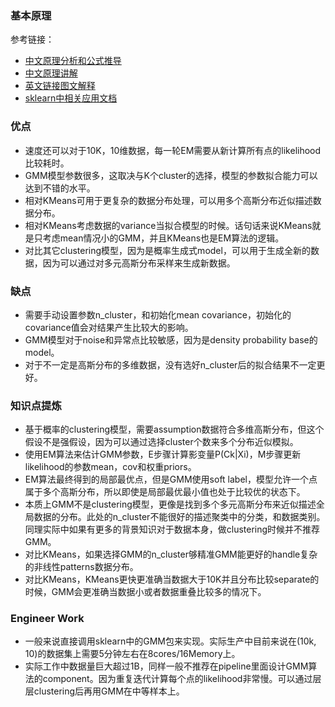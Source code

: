 
### 基本原理
参考链接：
- [中文原理分析和公式推导](https://blog.csdn.net/omade/article/details/27194451)
- [中文原理讲解](https://blog.csdn.net/lin_limin/article/details/81048411)
- [英文链接图文解释](https://towardsdatascience.com/gaussian-mixture-model-clearly-explained-115010f7d4cf)
- [sklearn中相关应用文档](https://scikit-learn.org/stable/modules/generated/sklearn.mixture.GaussianMixture.html)
### 优点
- 速度还可以对于10K，10维数据，每一轮EM需要从新计算所有点的likelihood比较耗时。
- GMM模型参数很多，这取决与K个cluster的选择，模型的参数拟合能力可以达到不错的水平。
- 相对KMeans可用于更复杂的数据分布处理，可以用多个高斯分布近似描述数据分布。
- 相对KMeans考虑数据的variance当拟合模型的时候。话句话来说KMeans就是只考虑mean情况小的GMM，并且KMeans也是EM算法的逻辑。
- 对比其它clustering模型，因为是概率生成式model，可以用于生成全新的数据，因为可以通过对多元高斯分布采样来生成新数据。
### 缺点
- 需要手动设置参数n_cluster，和初始化mean covariance，初始化的covariance值会对结果产生比较大的影响。
- GMM模型对于noise和异常点比较敏感，因为是density probability base的model。
- 对于不一定是高斯分布的多维数据，没有选好n_cluster后的拟合结果不一定更好。
### 知识点提炼
- 基于概率的clustering模型，需要assumption数据符合多维高斯分布，但这个假设不是强假设，因为可以通过选择cluster个数来多个分布近似模拟。
- 使用EM算法来估计GMM参数，E步骤计算影变量P(Ck|Xi)，M步骤更新likelihood的参数mean，cov和权重priors。
- EM算法最终得到的局部最优点，但是GMM使用soft label，模型允许一个点属于多个高斯分布，所以即使是局部最优最小值也处于比较优的状态下。
- 本质上GMM不是clustering模型，更像是找到多个多元高斯分布来近似描述全局数据的分布。此处的n_cluster不能很好的描述聚类中的分类，和数据类别。同理实际中如果有更多的背景知识对于数据本身，做clustering时候并不推荐GMM。
- 对比KMeans，如果选择GMM的n_cluster够精准GMM能更好的handle复杂的非线性patterns数据分布。
- 对比KMeans，KMeans更快更准确当数据大于10K并且分布比较separate的时候，GMM会更准确当数据小或者数据重叠比较多的情况下。
### Engineer Work
- 一般来说直接调用sklearn中的GMM包来实现。实际生产中目前来说在(10k, 10)的数据集上需要5分钟左右在8cores/16Memory上。
- 实际工作中数据量巨大超过1B，同样一般不推荐在pipeline里面设计GMM算法的component。因为重复迭代计算每个点的likelihood非常慢。可以通过层层clustering后再用GMM在中等样本上。
